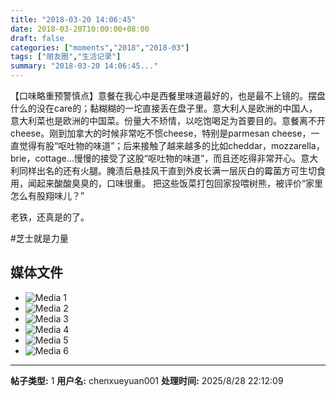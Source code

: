 ```yaml
---
title: "2018-03-20 14:06:45"
date: 2018-03-20T10:00:00+08:00
draft: false
categories: ["moments","2018","2018-03"]
tags: ["朋友圈","生活记录"]
summary: "2018-03-20 14:06:45..."
---
```


【口味略重预警慎点】意餐在我心中是西餐里味道最好的，也是最不上镜的。摆盘什么的没在care的；黏糊糊的一坨直接丢在盘子里。意大利人是欧洲的中国人，意大利菜也是欧洲的中国菜。份量大不矫情，以吃饱喝足为首要目的。意餐离不开cheese。刚到加拿大的时候非常吃不惯cheese，特别是parmesan cheese，一直觉得有股“呕吐物的味道”；后来接触了越来越多的比如cheddar，mozzarella，brie，cottage…慢慢的接受了这股“呕吐物的味道”，而且还吃得非常开心。意大利同样出名的还有火腿。腌渍后悬挂风干直到外皮长满一层灰白的霉菌方可生切食用，闻起来酸酸臭臭的，口味很重。
把这些饭菜打包回家投喂树熊，被评价“家里怎么有股翔味儿？”

老铁，还真是的了。

#芝士就是力量

## 媒体文件

- ![Media 1](/Moments/photos/2018-03-20/201803201406450.jpg)
- ![Media 2](/Moments/photos/2018-03-20/201803201406451.jpg)
- ![Media 3](/Moments/photos/2018-03-20/201803201406452.jpg)
- ![Media 4](/Moments/photos/2018-03-20/201803201406453.jpg)
- ![Media 5](/Moments/photos/2018-03-20/201803201406454.jpg)
- ![Media 6](/Moments/photos/2018-03-20/201803201406455.jpg)

---

**帖子类型:** 1
**用户名:** chenxueyuan001
**处理时间:** 2025/8/28 22:12:09